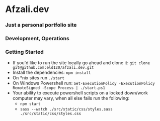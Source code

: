 # Afzali.dev
### Just a personal portfolio site


### Development, Operations




### Getting Started

- If you'd like to run the site locally go ahead and clone it: `git clone git@github.com:eld120/afzali.dev.git`
- Install the dependencies: `npm install`
- On *nix sites run `./start`
- On Windows Powershell run: `Set-ExecutionPolicy -ExecutionPolicy RemoteSigned -Scope Process | ./start.ps1`
- Your ability to execute powershell scripts on a locked down/work computer may vary, when all else fails run the following:
    - `npm start`
    - `sass --watch ./src/static/css/styles.sass ./src/static/css/styles.css`